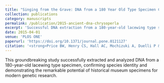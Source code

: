 ```yaml
---
title: "Singing from the Grave: DNA from a 180 Year Old Type Specimen Confirms the Identity of Chrysoperla carnea"
collection: publications
category: manuscripts
permalink: /publication/2015-ancient-dna-chrysoperla
excerpt: 'Successful DNA extraction from a 180-year-old lacewing type specimen, demonstrating the potential for ancient DNA in taxonomic verification.'
date: 2015-04-01
venue: 'PLOS ONE'
paperurl: 'https://doi.org/10.1371/journal.pone.0121127'
citation: '<strong>Price BW, Henry CS, Hall AC, Mochizuki A, Duelli P & Brooks SJ</strong> (2015). &quot;Singing from the Grave: DNA from a 180 Year Old Type Specimen Confirms the Identity of <i>Chrysoperla carnea</i> (Stephens).&quot; <i>PLoS ONE</i> 10(4): e0121127.'
---
```


This groundbreaking study successfully extracted and analyzed DNA from a 180-year-old lacewing type specimen, confirming species identity and demonstrating the remarkable potential of historical museum specimens for modern genetic research.
